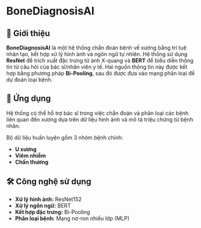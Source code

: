 # BoneDiagnosisAI

## 📌 Giới thiệu  
**BoneDiagnosisAI** là một hệ thống chẩn đoán bệnh về xương bằng trí tuệ nhân tạo, kết hợp xử lý hình ảnh và ngôn ngữ tự nhiên. Hệ thống sử dụng **ResNet** để trích xuất đặc trưng từ ảnh X-quang và **BERT** để biểu diễn thông tin từ câu hỏi của bác sĩ/nhân viên y tế. Hai nguồn thông tin này được kết hợp bằng phương pháp **Bi-Pooling**, sau đó được đưa vào mạng phân loại để dự đoán loại bệnh.

## 🏥 Ứng dụng  
Hệ thống có thể hỗ trợ bác sĩ trong việc chẩn đoán và phân loại các bệnh liên quan đến xương dựa trên dữ liệu hình ảnh và mô tả triệu chứng từ bệnh nhân.  

Bộ dữ liệu huấn luyện gồm 3 nhóm bệnh chính:  
- **U xương**  
- **Viêm nhiễm**  
- **Chấn thương**  

## 🛠 Công nghệ sử dụng  
- **Xử lý hình ảnh:** ResNet152  
- **Xử lý ngôn ngữ:** BERT  
- **Kết hợp đặc trưng:** Bi-Pooling  
- **Phân loại bệnh:** Mạng nơ-ron nhiều lớp (MLP) 
